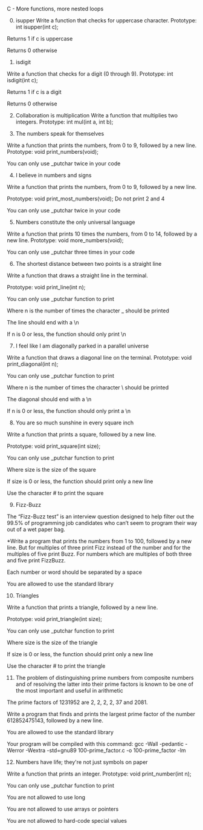 C - More functions, more nested loops

0. isupper
Write a function that checks for uppercase character.
Prototype: int isupper(int c);

Returns 1 if c is uppercase

Returns 0 otherwise

1. isdigit

Write a function that checks for a digit (0 through 9).
Prototype: int isdigit(int c);

Returns 1 if c is a digit

Returns 0 otherwise

2. Collaboration is multiplication
Write a function that multiplies two integers.
Prototype: int mul(int a, int b);

3. The numbers speak for themselves

Write a function that prints the numbers, from 0 to 9, followed by a new line.
Prototype: void print_numbers(void);

You can only use _putchar twice in your code

4. I believe in numbers and signs

Write a function that prints the numbers, from 0 to 9, followed by a new line.

Prototype: void print_most_numbers(void);
Do not print 2 and 4

You can only use _putchar twice in your code

5. Numbers constitute the only universal language

Write a function that prints 10 times the numbers, from 0 to 14, followed by a new line.
Prototype: void more_numbers(void);

You can only use _putchar three times in your code

6. The shortest distance between two points is a straight line

Write a function that draws a straight line in the terminal.

Prototype: void print_line(int n);

You can only use _putchar function to print

Where n is the number of times the character _ should be printed

The line should end with a \n

If n is 0 or less, the function should only print \n

7. I feel like I am diagonally parked in a parallel universe

Write a function that draws a diagonal line on the terminal.
Prototype: void print_diagonal(int n);

You can only use _putchar function to print

Where n is the number of times the character \ should be printed

The diagonal should end with a \n

If n is 0 or less, the function should only print a \n

8. You are so much sunshine in every square inch

Write a function that prints a square, followed by a new line.



Prototype: void print_square(int size);

You can only use _putchar function to print

Where size is the size of the square

If size is 0 or less, the function should print only a new line

Use the character # to print the square

9. Fizz-Buzz

The “Fizz-Buzz test” is an interview question designed to help filter out the 99.5% of programming job candidates who can’t seem to program their way out of a wet paper bag.



*Write a program that prints the numbers from 1 to 100, followed by a new line. But for multiples of three print Fizz instead of the number and for the multiples of five print Buzz. For numbers which are multiples of both three and five print FizzBuzz.


Each number or word should be separated by a space

You are allowed to use the standard library

10. Triangles

Write a function that prints a triangle, followed by a new line.

Prototype: void print_triangle(int size);

You can only use _putchar function to print

Where size is the size of the triangle

If size is 0 or less, the function should print only a new line

Use the character # to print the triangle

11. The problem of distinguishing prime numbers from composite numbers and of resolving the latter into their prime factors is known to be one of the most important and useful in arithmetic

The prime factors of 1231952 are 2, 2, 2, 2, 37 and 2081.



Write a program that finds and prints the largest prime factor of the number 612852475143, followed by a new line.

You are allowed to use the standard library

Your program will be compiled with this command: gcc -Wall -pedantic -Werror -Wextra -std=gnu89 100-prime_factor.c -o 100-prime_factor -lm

12. Numbers have life; they're not just symbols on paper

Write a function that prints an integer.
Prototype: void print_number(int n);

You can only use _putchar function to print

You are not allowed to use long

You are not allowed to use arrays or pointers

You are not allowed to hard-code special values
